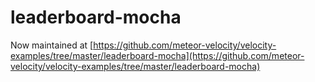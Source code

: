 leaderboard-mocha
=================

Now maintained at [https://github.com/meteor-velocity/velocity-examples/tree/master/leaderboard-mocha](https://github.com/meteor-velocity/velocity-examples/tree/master/leaderboard-mocha)
